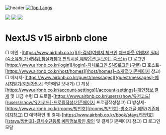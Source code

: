 ![header](https://capsule-render.vercel.app/api?type=rect&color=FF5A5F&height=140&section=header&text=NextJS-v15-airbnb&fontSize=70&desc=airbnb-clone-project&animation=blinking&fontColor=FFFFFF&fontAlignY=50&descAlign=74&descAlignY=73)
[![Top Langs](https://github-readme-stats.vercel.app/api/top-langs/?username=choidy180&layout=compact)](https://github.com/anuraghazra/github-readme-stats)

<img src="https://img.shields.io/badge/Next.js-141414?style=flat-square&logo=Next.js&logoColor=white"/> <img src="https://img.shields.io/badge/JavaScript-F7DF1E?style=flat-square&logo=JavaScript&logoColor=black"/> <img src="https://img.shields.io/badge/Firebase-FFCA28?style=flat-square&logo=Firebase&logoColor=black"/>



# NextJS v15 airbnb clone

□ 메인  -[https://www.airbnb.co.kr][/]-검색(여행지,체크인,체크아웃,여행자),필터(숙소유형,가격범위,침실과침대,편의시설,예약옵션,돋보이는숙소)\n
□ 로그인-[https://www.airbnb.co.kr/login][/login]-자체로그인,SNS로그인(구글)
□ 호스트-[https://www.airbnb.co.kr/host/homes][/host/homes]-소개글(기존페이지 참고)
□ 메시지-[https://www.airbnb.co.kr/guest/messages][/guest/messages]-메시지받기(회원가입시 축하메일 보내기)
□ 계정  -[https://www.airbnb.co.kr/account-settings][/account-settings]-개인정보,결제 및 대금 수령
□ 프로필-[https://www.airbnb.co.kr/users/show/유저코드][/users/show/유저코드]-프로필작성(기존페이지 프로필작성참고)
□ 방상세-[https://www.airbnb.co.kr/rooms/방번호][/rooms/방번호]-방소개글,예약(기존페이지참고)
□ 예약확인 및 결제-[https://www.airbnb.co.kr/book/stays/방번호][/stays/방번호]-결제수단등록,예약정보확인,확인 및 결제(기존페이지 참고)
□ 로그인 모달
